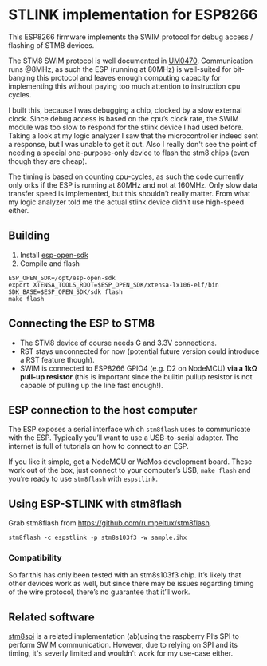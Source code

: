 # STLINK implementation for ESP8266
This ESP8266 firmware implements the SWIM protocol for debug access / flashing
of STM8 devices.

The STM8 SWIM protocol is well documented in [UM0470](http://www.st.com/content/ccc/resource/technical/document/user_manual/ca/89/41/4e/72/31/49/f4/CD00173911.pdf/files/CD00173911.pdf/jcr:content/translations/en.CD00173911.pdf).
Communication runs @8MHz, as such the ESP (running at 80MHz) is well-suited
for bit-banging this protocol and leaves enough computing capacity for
implementing this without paying too much attention to instruction cpu
cycles.

I built this, because I was debugging a chip, clocked by a slow external clock.
Since debug access is based on the cpu’s clock rate, the SWIM module was too
slow to respond for the stlink device I had used before. Taking a look at my
logic analyzer I saw that the microcontroller indeed sent a response, but I
was unable to get it out.
Also I really don't see the point of needing a special one-purpose-only device
to flash the stm8 chips (even though they are cheap).

The timing is based on counting cpu-cycles, as such the code currently only
orks if the ESP is running at 80MHz and not at 160MHz.
Only slow data transfer speed is implemented, but this shouldn’t really matter.
From what my logic analyzer told me the actual stlink device didn’t use
high-speed either.

## Building

1. Install [esp-open-sdk](https://github.com/pfalcon/esp-open-sdk)
1. Compile and flash

```
ESP_OPEN_SDK=/opt/esp-open-sdk
export XTENSA_TOOLS_ROOT=$ESP_OPEN_SDK/xtensa-lx106-elf/bin SDK_BASE=$ESP_OPEN_SDK/sdk flash
make flash
```

## Connecting the ESP to STM8

* The STM8 device of course needs G and 3.3V connections.
* RST stays unconnected for now (potential future version could introduce a
  RST feature though).
* SWIM is connected to ESP8266 GPIO4 (e.g. D2 on NodeMCU) **via a 1kΩ pull-up
  resistor** (this is important since the builtin pullup resistor is not
  capable of pulling up the line fast enough!).
  
## ESP connection to the host computer

The ESP exposes a serial interface which `stm8flash` uses to communicate with
the ESP. Typically you’ll want to use a USB-to-serial adapter.
The internet is full of tutorials on how to connect to an ESP.

If you like it simple, get a NodeMCU or WeMos development board. These work
out of the box, just connect to your computer’s USB, `make flash` and you’re
ready to use `stm8flash` with `espstlink`.

## Using ESP-STLINK with stm8flash

Grab stm8flash from https://github.com/rumpeltux/stm8flash.

    stm8flash -c espstlink -p stm8s103f3 -w sample.ihx

### Compatibility

So far this has only been tested with an stm8s103f3 chip.
It’s likely that other devices work as well, but since there may be issues
regarding timing of the wire protocol, there’s no guarantee that it’ll
work.

## Related software

[stm8spi](http://kuku.eu.org/?projects/stm8spi/stm8spi) is a related
implementation (ab)using the raspberry PI’s SPI to perform SWIM communication.
However, due to relying on SPI and its timing, it's severly limited and
wouldn't work for my use-case either.
